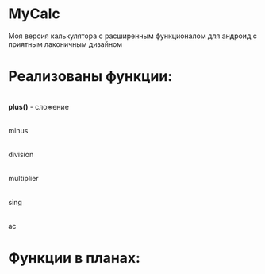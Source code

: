 # MyCalc

Моя версия калькулятора с расширенным функционалом для андроид с приятным лаконичным дизайном

# Реализованы функции:

<p><br>    <strong>plus()</strong> - сложение</p>

 <p><br>   minus</p>
 
<p><br>    division</p>

<p><br>    multiplier</p>

<p><br>    sing</p>

<p><br>    ac</p>

# Функции в планах:
